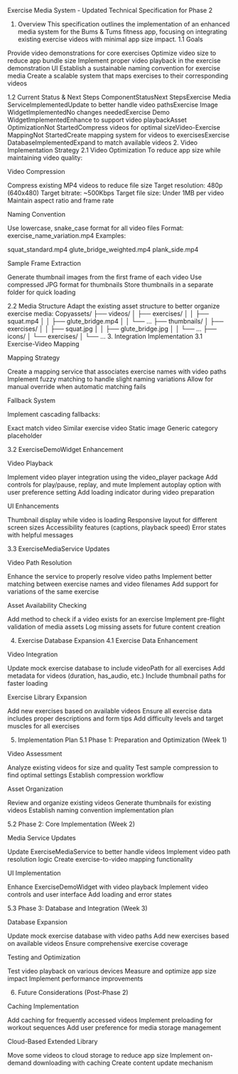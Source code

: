 Exercise Media System - Updated Technical Specification for Phase 2
1. Overview
This specification outlines the implementation of an enhanced media system for the Bums & Tums fitness app, focusing on integrating existing exercise videos with minimal app size impact.
1.1 Goals

Provide video demonstrations for core exercises
Optimize video size to reduce app bundle size
Implement proper video playback in the exercise demonstration UI
Establish a sustainable naming convention for exercise media
Create a scalable system that maps exercises to their corresponding videos

1.2 Current Status & Next Steps
ComponentStatusNext StepsExercise Media ServiceImplementedUpdate to better handle video pathsExercise Image WidgetImplementedNo changes neededExercise Demo WidgetImplementedEnhance to support video playbackAsset OptimizationNot StartedCompress videos for optimal sizeVideo-Exercise MappingNot StartedCreate mapping system for videos to exercisesExercise DatabaseImplementedExpand to match available videos
2. Video Implementation Strategy
2.1 Video Optimization
To reduce app size while maintaining video quality:

Video Compression

Compress existing MP4 videos to reduce file size
Target resolution: 480p (640x480)
Target bitrate: ~500Kbps
Target file size: Under 1MB per video
Maintain aspect ratio and frame rate


Naming Convention

Use lowercase, snake_case format for all video files
Format: exercise_name_variation.mp4
Examples:

squat_standard.mp4
glute_bridge_weighted.mp4
plank_side.mp4




Sample Frame Extraction

Generate thumbnail images from the first frame of each video
Use compressed JPG format for thumbnails
Store thumbnails in a separate folder for quick loading



2.2 Media Structure
Adapt the existing asset structure to better organize exercise media:
Copyassets/
├── videos/
│   ├── exercises/
│   │   ├── squat.mp4
│   │   ├── glute_bridge.mp4
│   │   └── ...
├── thumbnails/
│   ├── exercises/
│   │   ├── squat.jpg
│   │   ├── glute_bridge.jpg
│   │   └── ...
├── icons/
│   └── exercises/
│       └── ...
3. Integration Implementation
3.1 Exercise-Video Mapping

Mapping Strategy

Create a mapping service that associates exercise names with video paths
Implement fuzzy matching to handle slight naming variations
Allow for manual override when automatic matching fails


Fallback System

Implement cascading fallbacks:

Exact match video
Similar exercise video
Static image
Generic category placeholder





3.2 ExerciseDemoWidget Enhancement

Video Playback

Implement video player integration using the video_player package
Add controls for play/pause, replay, and mute
Implement autoplay option with user preference setting
Add loading indicator during video preparation


UI Enhancements

Thumbnail display while video is loading
Responsive layout for different screen sizes
Accessibility features (captions, playback speed)
Error states with helpful messages



3.3 ExerciseMediaService Updates

Video Path Resolution

Enhance the service to properly resolve video paths
Implement better matching between exercise names and video filenames
Add support for variations of the same exercise


Asset Availability Checking

Add method to check if a video exists for an exercise
Implement pre-flight validation of media assets
Log missing assets for future content creation



4. Exercise Database Expansion
4.1 Exercise Data Enhancement

Video Integration

Update mock exercise database to include videoPath for all exercises
Add metadata for videos (duration, has_audio, etc.)
Include thumbnail paths for faster loading


Exercise Library Expansion

Add new exercises based on available videos
Ensure all exercise data includes proper descriptions and form tips
Add difficulty levels and target muscles for all exercises



5. Implementation Plan
5.1 Phase 1: Preparation and Optimization (Week 1)

Video Assessment

Analyze existing videos for size and quality
Test sample compression to find optimal settings
Establish compression workflow


Asset Organization

Review and organize existing videos
Generate thumbnails for existing videos
Establish naming convention implementation plan



5.2 Phase 2: Core Implementation (Week 2)

Media Service Updates

Update ExerciseMediaService to better handle videos
Implement video path resolution logic
Create exercise-to-video mapping functionality


UI Implementation

Enhance ExerciseDemoWidget with video playback
Implement video controls and user interface
Add loading and error states



5.3 Phase 3: Database and Integration (Week 3)

Database Expansion

Update mock exercise database with video paths
Add new exercises based on available videos
Ensure comprehensive exercise coverage


Testing and Optimization

Test video playback on various devices
Measure and optimize app size impact
Implement performance improvements



6. Future Considerations (Post-Phase 2)

Caching Implementation

Add caching for frequently accessed videos
Implement preloading for workout sequences
Add user preference for media storage management


Cloud-Based Extended Library

Move some videos to cloud storage to reduce app size
Implement on-demand downloading with caching
Create content update mechanism
